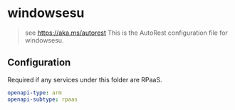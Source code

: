 # windowsesu

> see https://aka.ms/autorest
> This is the AutoRest configuration file for windowsesu.

## Configuration

Required if any services under this folder are RPaaS.

```yaml
openapi-type: arm
openapi-subtype: rpaas
```
